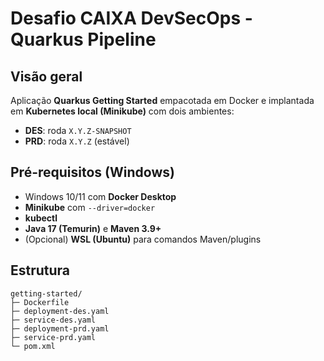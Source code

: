 # Desafio CAIXA DevSecOps - Quarkus Pipeline

## Visão geral
Aplicação **Quarkus Getting Started** empacotada em Docker e implantada em **Kubernetes local (Minikube)** com dois ambientes:
- **DES**: roda `X.Y.Z-SNAPSHOT`
- **PRD**: roda `X.Y.Z` (estável)

## Pré-requisitos (Windows)
- Windows 10/11 com **Docker Desktop**
- **Minikube** com `--driver=docker`
- **kubectl**
- **Java 17 (Temurin)** e **Maven 3.9+**
- (Opcional) **WSL (Ubuntu)** para comandos Maven/plugins

## Estrutura
```
getting-started/
├─ Dockerfile
├─ deployment-des.yaml
├─ service-des.yaml
├─ deployment-prd.yaml
├─ service-prd.yaml
└─ pom.xml
```